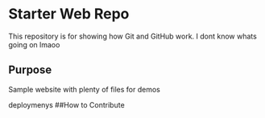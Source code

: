 # Starter Web Repo

This repository is for showing how Git and GitHub work. I dont know whats going on lmaoo

## Purpose

Sample website with plenty of files for demos

deploymenys
##How to Contribute